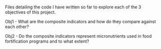 Files detailing the code I have written so far to explore each of the 3 objectives of this project. 


Obj1 - What are the composite indicators and how do they compare against each other?

Obj2 - Do the composite indicators represent micronutrients used in food fortification programs and to what extent?




